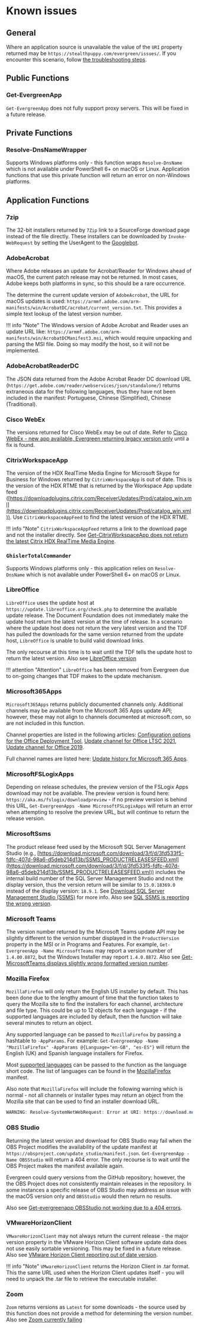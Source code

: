 ﻿# Known issues

## General

Where an application source is unavailable the value of the `URI` property returned may be `https://stealthpuppy.com/evergreen/issues/`. If you encounter this scenario, follow [the troubleshooting steps](https://stealthpuppy.com/evergreen/troubleshooting/).

## Public Functions

### Get-EvergreenApp

`Get-EvergreenApp` does not fully support proxy servers. This will be fixed in a future release.

## Private Functions

### Resolve-DnsNameWrapper

Supports Windows platforms only - this function wraps `Resolve-DnsName` which is not available under PowerShell 6+ on macOS or Linux. Application functions that use this private function will return an error on non-Windows platforms.

## Application Functions

### 7zip

The 32-bit installers returned by `7Zip` link to a SourceForge download page instead of the file directly. These installers can be downloaded by `Invoke-WebRequest` by setting the UserAgent to the [Googlebot](https://github.com/aaronparker/Evergreen/issues/124#issuecomment-839447242).

### AdobeAcrobat

Where Adobe releases an update for Acrobat/Reader for Windows ahead of macOS, the current patch release may not be returned. In most cases, Adobe keeps both platforms in sync, so this should be a rare occurrence.

The determine the current update version of `AdobeAcrobat`, the URL for macOS updates is used: `https://armmf.adobe.com/arm-manifests/win/AcrobatDC/acrobat/current_version.txt`. This provides a simple text lookup of the latest version number.

!!! info "Note"
    The Windows version of Adobe Acrobat and Reader uses an update URL like: `https://armmf.adobe.com/arm-manifests/win/AcrobatDCManifest3.msi`, which would require unpacking and parsing the MSI file. Doing so may modify the host, so it will not be implemented.

### AdobeAcrobatReaderDC

The JSON data returned from the Adobe Acrobat Reader DC download URL (`https://get.adobe.com/reader/webservices/json/standalone/`) returns extraneous data for the following languages, thus they have not been included in the manifest: Portuguese, Chinese (Simplified), Chinese (Traditional).

### Cisco WebEx

The versions returned for Cisco WebEx may be out of date. Refer to [Cisco WebEx - new app available, Evergreen returning legacy version only](https://github.com/aaronparker/evergreen/issues/197) until a fix is found.

### CitrixWorkspaceApp

The version of the HDX RealTime Media Engine for Microsoft Skype for Business for Windows returned by `CitrixWorkspaceApp` is out of date. This is the version of the HDX RTME that is returned by the Workspace App update feed ([https://downloadplugins.citrix.com/ReceiverUpdates/Prod/catalog_win.xml](https://downloadplugins.citrix.com/ReceiverUpdates/Prod/catalog_win.xml)). Use `CitrixWorkspaceAppFeed` to find the latest version of the HDX RTME.

!!! info "Note"
    `CitrixWorkspaceAppFeed` returns a link to the download page and not the installer directly. See [Get-CitrixWorkspaceApp does not return the latest Citrix HDX RealTime Media Engine](https://github.com/aaronparker/Evergreen/issues/59).

### `GhislerTotalCommander`

Supports Windows platforms only - this application relies on `Resolve-DnsName` which is not available under PowerShell 6+ on macOS or Linux.

### LibreOffice

`LibreOffice` uses the update host at `https://update.libreoffice.org/check.php` to determine the available update release. The Document Foundation does not immediately make the update host return the latest version at the time of release. In a scenario where the update host does not return the very latest version and the TDF has pulled the downloads for the same version returned from the update host, `LibreOffice` is unable to build valid download links.

The only recourse at this time is to wait until the TDF tells the update host to return the latest version. Also see [LibreOffice version](https://github.com/aaronparker/evergreen/issues/218)

!!! attention "Attention"
    `LibreOffice` has been removed from Evergreen due to on-going changes that TDF makes to the update mechanism.

### Microsoft365Apps

`Microsoft365Apps` returns publicly documented channels only. Additional channels may be available from the Microsoft 365 Apps update API; however, these may not align to channels documented at microsoft.com, so are not included in this function.

Channel properties are listed in the following articles: [Configuration options for the Office Deployment Tool](https://docs.microsoft.com/en-us/deployoffice/office-deployment-tool-configuration-options#channel-attribute-part-of-add-element), [Update channel for Office LTSC 2021](https://docs.microsoft.com/en-us/deployoffice/ltsc2021/update#update-channel-for-office-ltsc-2021), [Update channel for Office 2019](https://docs.microsoft.com/en-us/deployoffice/office2019/update#update-channel-for-office-2019).

Full channel names are listed here: [Update history for Microsoft 365 Apps](https://docs.microsoft.com/en-us/officeupdates/update-history-microsoft365-apps-by-date).

### MicrosoftFSLogixApps

Depending on release schedules, the preview version of the FSLogix Apps download may not be available. The preview version is found here: `https://aka.ms/fslogix/downloadpreview` - if no preview version is behind this URL, `Get-EvergreenApps -Name MicrosoftFSLogixApps` will return an error when attempting to resolve the preview URL, but will continue to return the release version.

### MicrosoftSsms

The product release feed used by the Microsoft SQL Server Management Studio (e.g., [https://download.microsoft.com/download/3/f/d/3fd533f5-fdfc-407d-98a6-d5deb214d13b/SSMS_PRODUCTRELEASESFEED.xml](https://download.microsoft.com/download/3/f/d/3fd533f5-fdfc-407d-98a6-d5deb214d13b/SSMS_PRODUCTRELEASESFEED.xml)) includes the internal build number of the SQL Server Management Studio and not the display version, thus the version return will be similar to `15.0.18369.0` instead of the display version: `18.9.1`. See [Download SQL Server Management Studio (SSMS)](https://docs.microsoft.com/en-us/sql/ssms/download-sql-server-management-studio-ssms?view=sql-server-ver15) for more info. Also see [SQL SSMS is reporting the wrong version](https://github.com/aaronparker/Evergreen/issues/82).

### Microsoft Teams

The version number returned by the Microsoft Teams update API may be slightly different to the version number displayed in the `ProductVersion` property in the MSI or in Programs and Features. For example, `Get-EvergreenApp -Name MicrosoftTeams` may report a version number of `1.4.00.8872`, but the Windows Installer may report `1.4.0.8872`. Also see [Get-MicrosoftTeams displays slightly wrong formatted version number](https://github.com/aaronparker/Evergreen/issues/58).

### Mozilla Firefox

`MozillaFirefox` will only return the English US installer by default. This has been done due to the lengthy amount of time that the function takes to query the Mozilla site to find the installers for each channel, architecture and file type. This could be up to 12 objects for each language - if the supported languages are included by default, then the function will take several minutes to return an object.

Any supported language can be passed to `MozillaFirefox` by passing a hashtable to `-AppParams`. For example: `Get-EvergreenApp -Name "MozillaFirefox" -AppParams @{Language="en-GB", "es-ES"}` will return the English (UK) and Spanish language installers for Firefox.

Most [supported languages](https://www.mozilla.org/en-US/firefox/all/#product-desktop-release) can be passed to the function as the language short code. The list of languages can be found in the [MozillaFirefox](https://github.com/aaronparker/evergreen/blob/main/Evergreen/Manifests/MozillaFirefox.json) manifest.

Also note that `MozillaFirefox` will include the following warning which is normal - not all channels or installer types may return an object from the Mozilla site that can be used to find an installer download URL.

```powershell
WARNING: Resolve-SystemNetWebRequest: Error at URI: https://download.mozilla.org/?product=firefox-msix-latest-ssl&os=win64-aarch64&lang=en-US.
```

### OBS Studio

Returning the latest version and download for OBS Studio may fail when the OBS Project modifies the availability of the update manifest at `https://obsproject.com/update_studio/manifest.json`. `Get-EvergreenApp -Name OBSStudio` will return a 404 error. The only recourse is to wait until the OBS Project makes the manifest available again.

Evergreen could query versions from the GitHub repository; however, the the OBS Project does not consistently maintain releases in the repository. In some instances a specific release of OBS Studio may address an issue with the macOS version only and `OBSStudio` would then return no results.

Also see [Get-evergreenapp OBSStudio not working due to a 404 errors](https://github.com/aaronparker/evergreen/issues/184).

### VMwareHorizonClient

`VMwareHorizonClient` may not always return the current release - the major version property in the VMware Horizon Client software update data does not use easily sortable versioning. This may be fixed in a future release. Also see [VMware Horizon Client reporting out of date version](https://github.com/aaronparker/Evergreen/issues/161).

!!! info "Note"
    `VMwareHorizonClient` returns the Horizon Client in .tar format. This the same URL used when the Horizon Client updates itself - you will need to unpack the .tar file to retrieve the executable installer.

### Zoom

`Zoom` returns versions as `Latest` for some downloads - the source used by this function does not provide a method for determining the version number. Also see [Zoom currently failing](https://github.com/aaronparker/Evergreen/issues/200)

